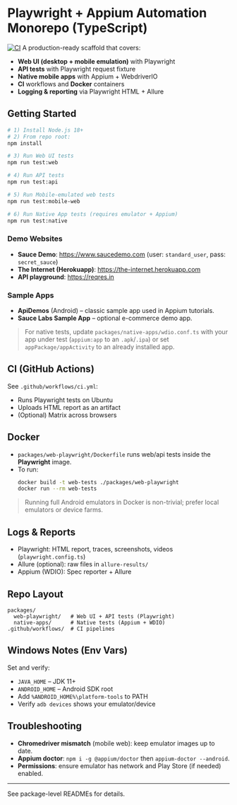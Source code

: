 # Playwright + Appium Automation Monorepo (TypeScript)
[![CI](https://github.com/K88Biggs/CodingPlayground/actions/workflows/ci.yml/badge.svg)](https://github.com/K88Biggs/CodingPlayground/actions/workflows/ci.yml)
A production-ready scaffold that covers:
- **Web UI (desktop + mobile emulation)** with Playwright
- **API tests** with Playwright request fixture
- **Native mobile apps** with Appium + WebdriverIO
- **CI** workflows and **Docker** containers
- **Logging & reporting** via Playwright HTML + Allure

## Getting Started

```bash
# 1) Install Node.js 18+
# 2) From repo root:
npm install

# 3) Run Web UI tests
npm run test:web

# 4) Run API tests
npm run test:api

# 5) Run Mobile-emulated web tests
npm run test:mobile-web

# 6) Run Native App tests (requires emulator + Appium)
npm run test:native
```

### Demo Websites
- **Sauce Demo**: https://www.saucedemo.com (user: `standard_user`, pass: `secret_sauce`)
- **The Internet (Herokuapp)**: https://the-internet.herokuapp.com
- **API playground**: https://reqres.in

### Sample Apps
- **ApiDemos** (Android) – classic sample app used in Appium tutorials.
- **Sauce Labs Sample App** – optional e-commerce demo app.

> For native tests, update `packages/native-apps/wdio.conf.ts` with your app under test
> (`appium:app` to an `.apk`/`.ipa`) or set `appPackage/appActivity` to an already installed app.

## CI (GitHub Actions)

See `.github/workflows/ci.yml`:
- Runs Playwright tests on Ubuntu
- Uploads HTML report as an artifact
- (Optional) Matrix across browsers

## Docker

- `packages/web-playwright/Dockerfile` runs web/api tests inside the **Playwright** image.
- To run:
  ```bash
  docker build -t web-tests ./packages/web-playwright
  docker run --rm web-tests
  ```

> Running full Android emulators in Docker is non-trivial; prefer local emulators or device farms.

## Logs & Reports

- Playwright: HTML report, traces, screenshots, videos (`playwright.config.ts`)
- Allure (optional): raw files in `allure-results/`
- Appium (WDIO): Spec reporter + Allure

## Repo Layout

```
packages/
  web-playwright/   # Web UI + API tests (Playwright)
  native-apps/      # Native tests (Appium + WDIO)
.github/workflows/  # CI pipelines
```

## Windows Notes (Env Vars)

Set and verify:
- `JAVA_HOME` – JDK 11+
- `ANDROID_HOME` – Android SDK root
- Add `%ANDROID_HOME%\platform-tools` to PATH
- Verify `adb devices` shows your emulator/device

## Troubleshooting

- **Chromedriver mismatch** (mobile web): keep emulator images up to date.
- **Appium doctor**: `npm i -g @appium/doctor` then `appium-doctor --android`.
- **Permissions**: ensure emulator has network and Play Store (if needed) enabled.

---

See package-level READMEs for details.
